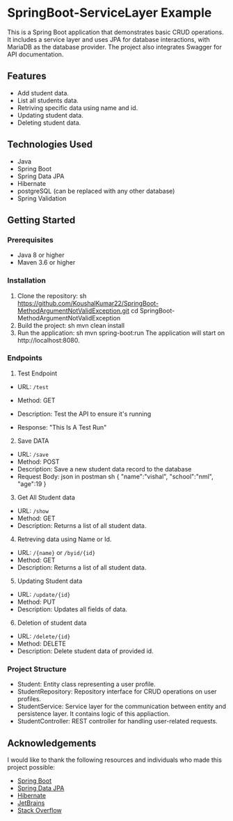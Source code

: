# SpringBoot-ServiceLayer Example

This is a Spring Boot application that demonstrates basic CRUD operations. It includes a service layer and uses JPA for database interactions, with MariaDB as the database provider. The project also integrates Swagger for API documentation.

## Features

- Add student data.
- List all students data.
- Retriving specific data using name and id.
- Updating student data.
- Deleting student data.

## Technologies Used

- Java
- Spring Boot
- Spring Data JPA
- Hibernate
- postgreSQL (can be replaced with any other database)
- Spring Validation

## Getting Started

### Prerequisites

- Java 8 or higher
- Maven 3.6 or higher

### Installation

1. Clone the repository:
   sh
   https://github.com/KoushalKumar22/SpringBoot-MethodArgumentNotValidException.git
   cd SpringBoot-MethodArgumentNotValidException
2. Build the project:
   sh
     mvn clean install
3. Run the application:
   sh
     mvn spring-boot:run
The application will start on http://localhost:8080.

### Endpoints

1. Test Endpoint
- URL: `/test`

- Method: GET

- Description: Test the API to ensure it's running

- Response: "This Is A Test Run"

2. Save DATA
- URL: `/save`
- Method: POST
- Description: Save a new student data record to the database
- Request Body: json in postman
  sh
    {
    "name":"vishal",
    "school":"nml",
    "age":19
    }

3. Get All Student data
- URL: `/show`
- Method: GET
- Description: Returns a list of all student data.
  
4. Retreving data using Name or Id.
- URL: `/{name}` or `/byid/{id}`
- Method: GET
- Description: Returns a list of all student data.

5. Updating Student data
- URL: `/update/{id}`
- Method: PUT
- Description: Updates all fields of data.

6. Deletion of student data
- URL: `/delete/{id}`
- Method: DELETE
- Description: Delete student data of provided id.

### Project Structure

- Student: Entity class representing a user profile.
- StudentRepository: Repository interface for CRUD operations on user profiles.
- StudentService: Service layer for the communication between entity and persistence layer. It contains logic of this appliaction.
- StudentController: REST controller for handling user-related requests.

## Acknowledgements

I would like to thank the following resources and individuals who made this project possible:

- [Spring Boot](https://spring.io/projects/spring-boot)
- [Spring Data JPA](https://spring.io/projects/spring-data-jpa)
- [Hibernate](http://hibernate.org/)
- [JetBrains](https://www.jetbrains.com/idea/)
- [Stack Overflow](https://stackoverflow.com/)
